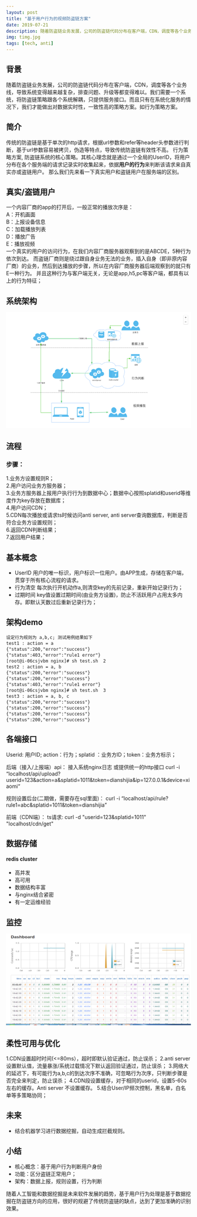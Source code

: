 ```yaml
---
layout: post
title: "基于用户行为的视频防盗链方案"
date: 2019-07-21
description: 随着防盗链业务发展，公司的防盗链代码分布在客户端，CDN，调度等各个业务线，导致系统变得越来越复杂，排查问题、升级等都变得难以。我们需要一个系统，将防盗链策略跟各个系统解耦，只提供服务接口。而且只有在系统化服务的情况下，我们才能做出对数据实时性，一致性高的策略方案。如行为策略方案
img: timg.jpg 
tags: [tech, anti]
---
```

## 背景
随着防盗链业务发展，公司的防盗链代码分布在客户端，CDN，调度等各个业务线，导致系统变得越来越复杂，排查问题、升级等都变得难以。我们需要一个系统，将防盗链策略跟各个系统解耦，只提供服务接口。而且只有在系统化服务的情况下，我们才能做出对数据实时性，一致性高的策略方案。如行为策略方案。

## 简介
传统的防盗链是基于单次的http请求，根据url参数和refer等header头参数进行判断，基于url参数容易被拷贝，伪造等特点，导致传统防盗链有效性不高。
行为策略方案, 防盗链系统的核心策略。其核心理念就是通过一个全局的UserID，将用户分布在各个服务端的请求记录实时收集起来，依据**用户的行为**来判断该请求来自真实亦或盗链用户。
那么我们先来看一下真实用户和盗链用户在服务端的区别。

## 真实/盗链用户

一个内容厂商的app的打开后，一般正常的播放次序是：   
    A：开机画面   
    B：上报设备信息   
    C：加载播放列表   
    D：播放广告   
    E：播放视频   
一个真实的用户的访问行为，在我们内容厂商服务器观察到的是ABCDE，5种行为依次到达。
而盗链厂商则是绕过跟自身业务无法的业务，插入自身（即非原内容厂商）的业务，然后到达播放的步骤，所以在内容厂商服务器后端观察到的就只有E一种行为。
并且这种行为与客户端无关，无论是app,h5,pc等客户端，都具有以上的行为特征；

## 系统架构
![架构图](/assets/img/anti-theft-chain.png)
## 流程   
### 步骤：
1.业务方设置规则R；   
2.用户访问业务方服务器；   
3.业务方服务器上报用户执行行为到数据中心；数据中心按照splatid和userid等维度作为key存放在数据库；   
4.用户访问CDN；   
5.CDN每次播放或请求ts时候访问anti server, anti server查询数据库，判断是否符合业务方设置规则；   
6.返回CDN判断结果；   
7.返回用户结果；    
 
## 基本概念
- UserID
  用户的唯一标识，用户标识一位用户。由APP生成，存储在客户端，贯穿于所有核心流程的请求。
- 行为清空
  每次执行开机动作a,则清空key的先前记录，重新开始记录行为；
- 过期时间
  key值设置过期时间(由业务方设置)，防止不活跃用户占用太多内存。即默认天数过后重新记录行为；

## 架构demo
    设定行为规则为 a,b,c; 测试用例结果如下
    test1 : action = a
    {"status":200,"error":"success"}
    {"status":403,"error":"rule1 error"}
    [root@i-06csjvbm nginx]# sh test.sh  2
    test2 : action = a, b
    {"status":200,"error":"success"}
    {"status":200,"error":"success"}
    {"status":403,"error":"rule1 error"}
    [root@i-06csjvbm nginx]# sh test.sh  3
    test3 : action = a, b, c
    {"status":200,"error":"success"}
    {"status":200,"error":"success"}
    {"status":200,"error":"success"}
    {"status":200,"error":"success"}

## 各端接口
Userid: 用户ID; action：行为；splatid ：业务方ID；token：业务方标示；

后端（接入/上报端）api：
接入系统nginx日志 或提供统一的http接口
curl -i “localhost/api/upload?userid=123&action=a&splatid=1011&token=dianshijia&ip=127.0.0.1&device=xiaomi“

规则设置后台(二期做，需要存在sql里面)：
curl -i  “localhost/api/rule?rule1=abc&splatid=1011&token=dianshijia”

前端（CDN端）：
 ts请求:
curl -d "userid=123&splatid=1011" "localhost/cdn/get"

## 数据存储
#### redis cluster
- 高并发
- 高可用
- 数据结构丰富
- 与nginx结合紧密
- 有一定运维经验

## 监控
![监控](/assets/img/anti2.png)

## 柔性可用与优化
1.CDN设置超时时间(<=80ms），超时即默认验证通过，防止误杀；
2.anti server 设置默认值，流量暴涨/系统过载情况下默认返回验证通过，防止误杀；
3.网络大的延迟下，有可能行为a,b,c的到达次序不准确，可忽略行为次序，只判断步骤是否完全来判定，防止误杀；
4.CDN段设置缓存，对于相同的userid，设置5-60s左右的缓存。Anti server 不设置缓存。
5.结合User/IP频次控制，黑名单，白名单等多策略协同；

## 未来
- 结合机器学习进行数据挖掘，自动生成拦截规则。

## 小结
- 核心概念：基于用户行为判断用户身份
- 功能：区分盗链正常用户；
- 架构：数据上报，规则设置，行为判断

随着人工智能和数据挖掘是未来软件发展的趋势，基于用户行为处理是基于数据挖掘在防盗链方向的应用，很好的规避了传统防盗链的缺点，达到了更加准确的识别效果。